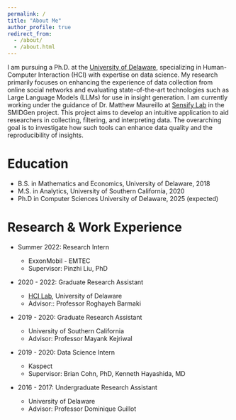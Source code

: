 ```yaml
---
permalink: /
title: "About Me"
author_profile: true
redirect_from: 
  - /about/
  - /about.html
---
```

I am pursuing a Ph.D. at the [University of Delaware](www.udel.edu), specializing in Human-Computer Interaction (HCI) with expertise on data science. My research primarily focuses on enhancing the experience of data collection from online social networks and evaluating state-of-the-art technologies such as Large Language Models (LLMs) for use in insight generation. I am currently working under the guidance of Dr. Matthew Maureillo at [Sensify Lab](https://sensifylab.cis.udel.edu/) in the SMIDGen project. This project aims to develop an intuitive application to aid researchers in collecting, filtering, and interpreting data. The overarching goal is to investigate how such tools can enhance data quality and the reproducibility of insights.


Education
======
* B.S. in Mathematics and Economics, University of Delaware, 2018
* M.S. in Analytics, University of Southern California, 2020
* Ph.D in Computer Sciences University of Delaware, 2025 (expected)

Research & Work Experience
======
* Summer 2022: Research Intern
  * ExxonMobil - EMTEC
  * Supervisor: Pinzhi Liu, PhD

* 2020 - 2022: Graduate Research Assistant
  * [HCI Lab](https://sites.udel.edu/hci-lab/), University of Delaware
  * Advisor:: Professor Roghayeh Barmaki

* 2019 - 2020: Graduate Research Assistant
  * University of Southern California
  * Advisor: Professor Mayank Kejriwal
 
* 2019 - 2020: Data Science Intern
  * Kaspect
  * Supervisor: Brian Cohn, PhD, Kenneth Hayashida, MD
 
* 2016 - 2017: Undergraduate Research Assistant
  * University of Delaware
  * Advisor: Professor Dominique Guillot
